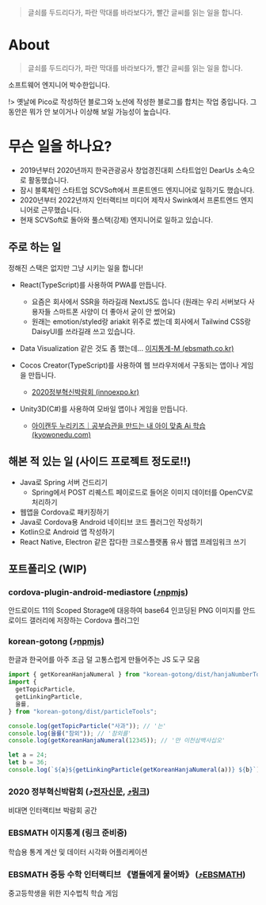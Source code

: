 <blockquote id="_docsify_share_text">
  글쇠를 두드리다가, 파란 막대를 바라보다가, 빨간 글씨를 읽는 일을 합니다.
</blockquote>

# About

> 글쇠를 두드리다가, 파란 막대를 바라보다가, 빨간 글씨를 읽는 일을 합니다.

소프트웨어 엔지니어 박수한입니다.

!> 옛날에 Pico로 작성하던 블로그와 노션에 작성한 블로그를 합치는 작업 중입니다. 그 동안은 뭐가 안 보이거나 이상해 보일 가능성이 높습니다.

# 무슨 일을 하나요?

- 2019년부터 2020년까지 한국관광공사 창업경진대회 스타트업인 DearUs 소속으로 활동했습니다.
- 잠시 블록체인 스타트업 SCVSoft에서 프론트엔드 엔지니어로 일하기도 했습니다.
- 2020년부터 2022년까지 인터랙티브 미디어 제작사 Swink에서 프론트엔드 엔지니어로 근무했습니다.
- 현재 SCVSoft로 돌아와 풀스택(강제) 엔지니어로 일하고 있습니다.

## 주로 하는 일

정해진 스택은 없지만 그냥 시키는 일을 합니다!

- React(TypeScript)를 사용하여 PWA를 만듭니다.

  - 요즘은 회사에서 SSR을 하라길래 NextJS도 씁니다 (원래는 우리 서버보다 사용자들 스마트폰 사양이 더 좋아서 굳이 안 썼어요)
  - 원래는 emotion/styled랑 ariakit 위주로 썼는데 회사에서 Tailwind CSS랑 DaisyUI를 쓰라길래 쓰고 있습니다.

- Data Visualization 같은 것도 좀 했는데... [이지통계-M (ebsmath.co.kr)](https://ebsmath.co.kr/innovativelrms/web_lrms/content/resource/easyTong2/index.html)

- Cocos Creator(TypeScript)를 사용하여 웹 브라우저에서 구동되는 앱이나 게임을 만듭니다.
  - [2020정부혁신박람회 (innoexpo.kr)](https://2020.innoexpo.kr/)
- Unity3D(C#)를 사용하여 모바일 앱이나 게임을 만듭니다.
  - [아이캔두 누리키즈｜공부습관을 만드는 내 아이 맞춤 Ai 학습 (kyowonedu.com)](https://www.kyowonedu.com/KEP/aicandonuri22.jsp)

## 해본 적 있는 일 (사이드 프로젝트 정도로!!)

- Java로 Spring 서버 건드리기
  - Spring에서 POST 리퀘스트 페이로드로 들어온 이미지 데이터를 OpenCV로 처리하기
- 웹앱을 Cordova로 패키징하기
- Java로 Cordova용 Android 네이티브 코드 플러그인 작성하기
- Kotlin으로 Android 앱 작성하기
- React Native, Electron 같은 잡다한 크로스플랫폼 유사 웹앱 프레임워크 쓰기

## 포트폴리오 (WIP)

### cordova-plugin-android-mediastore ([⤴️npmjs](https://www.npmjs.com/package/cordova-plugin-android-mediastore))

안드로이드 11의 Scoped Storage에 대응하여 base64 인코딩된 PNG 이미지를 안드로이드 갤러리에 저장하는 Cordova 플러그인

### korean-gotong (⤴️[npmjs](https://www.npmjs.com/package/korean-gotong))

한글과 한국어를 아주 조금 덜 고통스럽게 만들어주는 JS 도구 모음

```jsx
import { getKoreanHanjaNumeral } from "korean-gotong/dist/hanjaNumberTools";
import {
  getTopicParticle,
  getLinkingParticle,
  을를,
} from "korean-gotong/dist/particleTools";

console.log(getTopicParticle("사과")); // '는'
console.log(을를("참외")); // '참외를'
console.log(getKoreanHanjaNumeral(12345)); // '만 이천삼백사십오'

let a = 24;
let b = 36;
console.log(`${a}${getLinkingParticle(getKoreanHanjaNumeral(a))} ${b}`); // '24와 36'
```

### 2020 정부혁신박람회 (⤴️[전자신문](https://m.etnews.com/20201215000122), [⤴️링크](https://2020.innoexpo.kr))

비대면 인터랙티브 박람회 공간

### EBSMATH 이지통계 (링크 준비중)

학습용 통계 계산 및 데이터 시각화 어플리케이션

### EBSMATH 중등 수학 인터랙티브 《별들에게 물어봐》 ([⤴️EBSMATH](https://www.ebsmath.co.kr/resource/rscView?cate=10095&cate2=10107&cate3=10133&rscTpDscd=RTP01&grdCd=MGRD02&sno=29728&type=S&historyYn=study))

중고등학생을 위한 지수법칙 학습 게임
